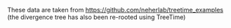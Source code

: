 These data are taken from https://github.com/neherlab/treetime_examples (the divergence tree has also been re-rooted using TreeTime)
